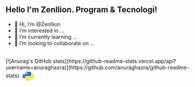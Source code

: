 ## Hello I'm Zenllion. Program & Tecnologi!
- 👋 Hi, I’m @Zenllion
- 👀 I’m interested in ...
- 🌱 I’m currently learning ...
- 💞️ I’m looking to collaborate on ...

<div style="display: inline_block"><br>
  [![Anurag's GitHub stats](https://github-readme-stats.vercel.app/api?username=anuraghazra)](https://github.com/anuraghazra/github-readme-stats)
  <img align="center" alt="Rafa-Python" height="30" width="40" src="https://raw.githubusercontent.com/devicons/devicon/master/icons/python/python-original.svg">
</div>
<!---
Zenllion/Zenllion is a ✨ special ✨ repository because its `README.md` (this file) appears on your GitHub profile.
You can click the Preview link to take a look at your changes.
--->
